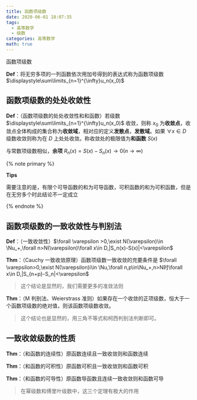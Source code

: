 ```yaml
---
title: 函数项级数
date: 2020-06-01 18:07:35
tags:
  - 高等数学
  - 级数
categories: 高等数学
math: true
---
```


函数项级数

<!--more-->

**Def**：将无穷多项的一列函数依次用加号得到的表达式称为函数项级数$\displaystyle\sum\limits_{n=1}^{\infty}u_n(x_0)$

## 函数项级数的处处收敛性

**Def**：（函数项级数的处处收敛性和和函数）若级数 $\displaystyle\sum\limits_{n=1}^{\infty}u_n(x_0)$ 收敛，则称 $x_0$ 为**收敛点**，收敛点全体构成的集合称为**收敛域**，相对应的定义**发散点**，**发散域**。如果 $\forall x\in D$ 级数收敛则称为在 $D$ 上处处收敛。称收敛处的极限值为**和函数** $S(x)$

与常数项级数相似，**余项** $R_n(x) = S(x) -S_n(x) \rightarrow 0 (n\rightarrow \infty)$

{% note primary %}

**Tips**

需要注意的是，有限个可导函数的和为可导函数，可积函数的和为可积函数，但是在无穷多个时此结论不一定成立

{% endnote %}

## 函数项级数的一致收敛性与判别法

**Def**：（一致收敛性）$\forall \varepsilon >0,\exist N(\varepsilon)\in \Nu_+,\forall n>N(\varepsilon)\forall x\in D,|S_n(x)-S(x)|<\varepsilon$

**Thm**：（Cauchy 一致收敛原理）函数项级数一致收敛的充要条件是 $\forall \varepsilon>0,\exist N(\varepsilon)i\in \Nu,\forall n,p\in\Nu_+,n>N时\forall x\in D,|S_{n+p}-S_n|<\varepsilon$

> 这个结论是显然的，我们需要更多的准敛法则

**Thm**：（M 判别法、Weierstrass 准则）如果存在一个收敛的正项级数，恒大于一个函数项级数的绝对值，则该函数项级数收敛。

> 这个结论也是显然的，用三角不等式和柯西判别法判断即可。

## 一致收敛级数的性质

**Thm**：（和函数的连续性）原函数连续且一致收敛则和函数连续

**Thm**：（和函数的可积性）原函数可积且一致收敛则和函数可积

**Thm**：（和函数的可导性）原函数导函数且连续一致收敛则和函数可导

> 在幂级数和傅里叶级数中，这三个定理有极大的作用